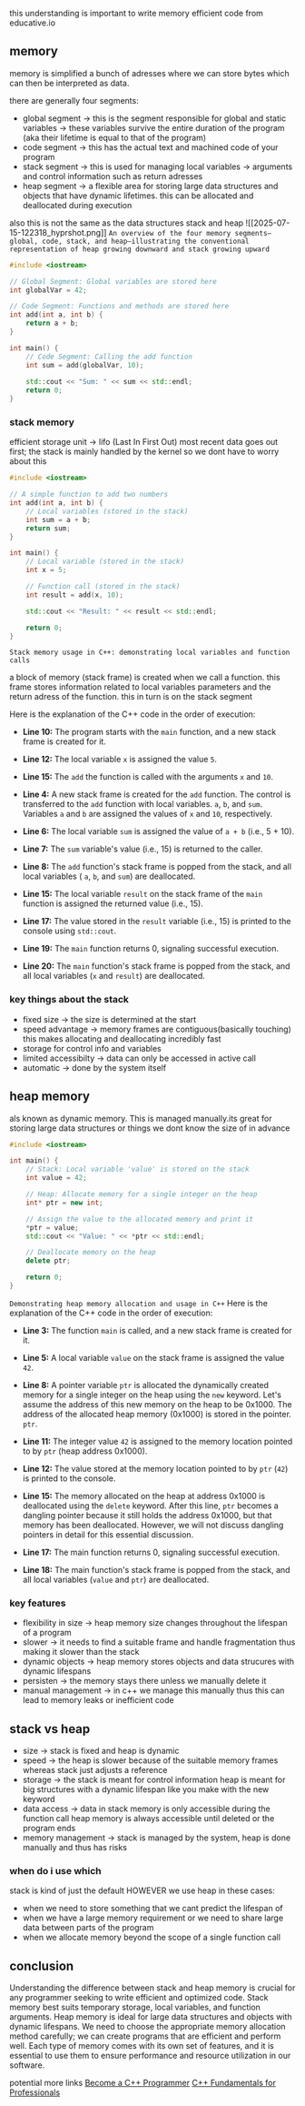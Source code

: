 this understanding is important to write memory efficient code
from educative.io

## memory
memory is simplified a bunch of adresses where we can store bytes which can then be interpreted as data.

there are generally four segments:
- global segment -> this is the segment responsible for global and static variables -> these variables survive the entire duration of the program (aka their lifetime is equal to that of the program)
- code segment -> this has the actual text and machined code of your program
- stack segment -> this is used for managing local variables -> arguments and control information such as return adresses
- heap segment -> a flexible area for storing large data structures and objects that have dynamic lifetimes. this can be allocated and deallocated during execution

also this is not the same as the data structures stack and heap
![[2025-07-15-122318_hyprshot.png]]
`An overview of the four memory segments—global, code, stack, and heap—illustrating the conventional representation of heap growing downward and stack growing upward`

```cpp
#include <iostream>

// Global Segment: Global variables are stored here
int globalVar = 42;

// Code Segment: Functions and methods are stored here
int add(int a, int b) {
    return a + b;
}

int main() {
    // Code Segment: Calling the add function
    int sum = add(globalVar, 10);
    
    std::cout << "Sum: " << sum << std::endl;
    return 0;
}
```

### stack memory
efficient storage unit -> lifo (Last In First Out) most recent data goes out first; the stack is mainly handled by the kernel so we dont have to worry about this

```cpp
#include <iostream>

// A simple function to add two numbers
int add(int a, int b) {
    // Local variables (stored in the stack)
    int sum = a + b;
    return sum;
}

int main() {
    // Local variable (stored in the stack)
    int x = 5;

    // Function call (stored in the stack)
    int result = add(x, 10);

    std::cout << "Result: " << result << std::endl;

    return 0;
}
```
`Stack memory usage in C++: demonstrating local variables and function calls`

a block of memory (stack frame) is created when we call a function. this frame stores information related to local variables parameters and the return adress of the function. this in turn is on the stack segment

Here is the explanation of the C++ code in the order of execution:

- **Line 10:** The program starts with the `main` function, and a new stack frame is created for it.
    
- **Line 12:** The local variable `x` is assigned the value `5`.
    
- **Line 15:** The `add` the function is called with the arguments `x` and `10`.
    
- **Line 4:** A new stack frame is created for the `add` function. The control is transferred to the `add` function with local variables. `a`, `b`, and `sum`. Variables `a` and `b` are assigned the values of `x` and `10`, respectively.
    
- **Line 6:** The local variable `sum` is assigned the value of `a + b` (i.e., 5 + 10).
    
- **Line 7:** The `sum` variable's value (i.e., 15) is returned to the caller.
    
- **Line 8:** The `add` function's stack frame is popped from the stack, and all local variables ( `a`, `b`, and `sum`) are deallocated.
    
- **Line 15:** The local variable `result` on the stack frame of the `main` function is assigned the returned value (i.e., 15).
    
- **Line 17:** The value stored in the `result` variable (i.e., 15) is printed to the console using `std::cout`.
    
- **Line 19:** The `main` function returns 0, signaling successful execution.
    
- **Line 20:** The `main` function's stack frame is popped from the stack, and all local variables (`x` and `result`) are deallocated.

### key things about the stack
- fixed size -> the size is determined at the start
- speed advantage -> memory frames are contiguous(basically touching) this makes allocating and deallocating incredibly fast 
- storage for control info and variables
- limited accessibilty -> data can only be accessed in active call
- automatic -> done by the system itself

## heap memory

als known as dynamic memory. This is managed manually.its great for storing large data structures or things we dont know the size of in advance

```cpp
#include <iostream>

int main() {
    // Stack: Local variable 'value' is stored on the stack
    int value = 42;

    // Heap: Allocate memory for a single integer on the heap
    int* ptr = new int;

    // Assign the value to the allocated memory and print it
    *ptr = value;
    std::cout << "Value: " << *ptr << std::endl;

    // Deallocate memory on the heap
    delete ptr;

    return 0;
}
```
`Demonstrating heap memory allocation and usage in C++`
Here is the explanation of the C++ code in the order of execution:

- **Line 3:** The function `main` is called, and a new stack frame is created for it.
    
- **Line 5:** A local variable `value` on the stack frame is assigned the value `42`.
    
- **Line 8:** A pointer variable `ptr` is allocated the dynamically created memory for a single integer on the heap using the `new` keyword. Let's assume the address of this new memory on the heap to be 0x1000. The address of the allocated heap memory (0x1000) is stored in the pointer. `ptr`.
    
- **Line 11:** The integer value `42` is assigned to the memory location pointed to by `ptr` (heap address 0x1000).
    
- **Line 12:** The value stored at the memory location pointed to by `ptr` (`42`) is printed to the console.
    
- **Line 15:** The memory allocated on the heap at address 0x1000 is deallocated using the `delete` keyword. After this line, `ptr` becomes a dangling pointer because it still holds the address 0x1000, but that memory has been deallocated. However, we will not discuss dangling pointers in detail for this essential discussion.
    
- **Line 17:** The main function returns 0, signaling successful execution.
    
- **Line 18:** The main function's stack frame is popped from the stack, and all local variables (`value` and `ptr`) are deallocated.

### key features
- flexibility in size -> heap memory size changes throughout the lifespan of a program
- slower -> it needs to find a suitable frame and handle fragmentation thus making it slower than the stack
- dynamic objects -> heap memory stores objects and data strucures with dynamic lifespans
- persisten -> the memory stays there unless we manually delete it
- manual management -> in c++ we manage this manually thus this can lead to memory leaks or  inefficient code
## stack vs heap
- size -> stack is fixed and heap is dynamic
- speed -> the heap is slower because of the suitable memory frames whereas stack just adjusts a reference
- storage -> the stack is meant for control information heap is meant for big structures with a dynamic lifespan like you make with the new keyword
- data access -> data in stack memory is only accessible during the function call heap memory is always accessible until deleted or the program ends
- memory management -> stack is managed by the system, heap is done manually and thus has risks

### when do i use which
stack is kind of just the default HOWEVER we use heap in these cases:
- when we need to store something that we cant predict the lifespan of
- when we have a large memory requirement or we need to share large data between parts of the program
- when we allocate memory beyond the scope of a single function call

## conclusion 
Understanding the difference between stack and heap memory is crucial for any programmer seeking to write efficient and optimized code. Stack memory best suits temporary storage, local variables, and function arguments. Heap memory is ideal for large data structures and objects with dynamic lifespans. We need to choose the appropriate memory allocation method carefully; we can create programs that are efficient and perform well. Each type of memory comes with its own set of features, and it is essential to use them to ensure performance and resource utilization in our software.

potential more links
[Become a C++ Programmer](https://www.educative.io/path/cpp-for-programmers)
[C++ Fundamentals for Professionals](https://www.educative.io/courses/cpp-fundamentals-for-professionals)